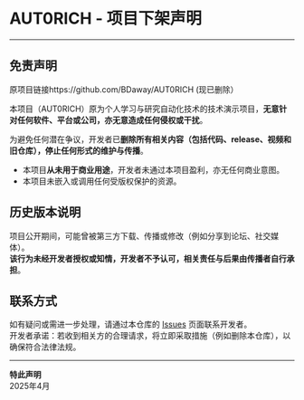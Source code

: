 # AUT0RICH - 项目下架声明

---

## 免责声明

原项目链接https://github.com/BDaway/AUT0RICH (现已删除）

本项目（AUT0RICH）原为个人学习与研究自动化技术的技术演示项目，**无意针对任何软件、平台或公司，亦无意造成任何侵权或干扰**。

为避免任何潜在争议，开发者已**删除所有相关内容（包括代码、release、视频和旧仓库），停止任何形式的维护与传播**。

- 本项目**从未用于商业用途**，开发者未通过本项目盈利，亦无任何商业意图。  
- 本项目未嵌入或调用任何受版权保护的资源。

## 历史版本说明

项目公开期间，可能曾被第三方下载、传播或修改（例如分享到论坛、社交媒体）。  
**该行为未经开发者授权或知情，开发者不予认可，相关责任与后果由传播者自行承担**。

## 联系方式

如有疑问或需进一步处理，请通过本仓库的 [Issues](https://github.com/BDaway/AUT0RICH/issues) 页面联系开发者。  
开发者承诺：若收到相关方的合理请求，将立即采取措施（例如删除本仓库），以确保符合法律法规。

---

**特此声明**  
2025年4月
